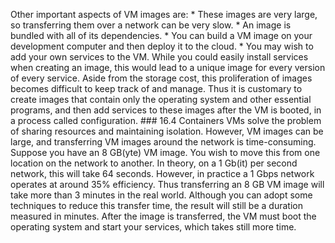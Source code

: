 Other important aspects of VM images are: *  These images are very large, so transferring them over a network can be very slow. *  An image is bundled with all of its dependencies. *  You can build a VM image on your development computer and then deploy it to the cloud. *  You may wish to add your own services to the VM. While you could easily install services when creating an image, this would lead to a unique image for every version of every service. Aside from the storage cost, this proliferation of images becomes difficult to keep track of and manage. Thus it is customary to create images that contain only the operating system and other essential programs, and then add services to these images after the VM is booted, in a process called configuration. ### 16.4 Containers VMs solve the problem of sharing resources and maintaining isolation. However, VM images can be large, and transferring VM images around the network is time-consuming. Suppose you have an 8 GB(yte) VM image. You wish to move this from one location on the network to another. In theory, on a 1 Gb(it) per second network, this will take 64 seconds. However, in practice a 1 Gbps network operates at around 35% efficiency. Thus transferring an 8 GB VM image will take more than 3 minutes in the real world. Although you can adopt some techniques to reduce this transfer time, the result will still be a duration measured in minutes. After the image is transferred, the VM must boot the operating system and start your services, which takes still more time.